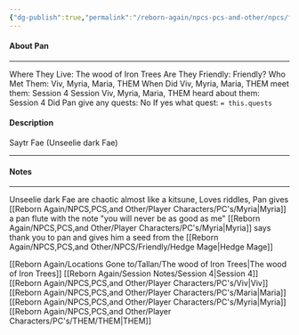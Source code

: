 ```yaml
---
{"dg-publish":true,"permalink":"/reborn-again/npcs-pcs-and-other/npcs/friendly/pan-fae/"}
---
```



#### About Pan
---
Where They Live: The wood of Iron Trees
Are They Friendly: Friendly?
Who Met Them: Viv, Myria, Maria, THEM
When Did Viv, Myria, Maria, THEM meet them: Session 4
Session Viv, Myria, Maria, THEM heard about them: Session 4
Did Pan give any quests: No
	If yes what quest: `= this.quests`


#### Description
Saytr Fae (Unseelie dark Fae)

---

#### Notes
---
Unseelie dark Fae are chaotic almost like a kitsune, Loves riddles, Pan gives [[Reborn Again/NPCS,PCS,and Other/Player Characters/PC's/Myria\|Myria]]  a pan flute with the note "you will never be as good as me"
 [[Reborn Again/NPCS,PCS,and Other/Player Characters/PC's/Myria\|Myria]]  says thank you to pan and gives him a seed from the [[Reborn Again/NPCS,PCS,and Other/NPCS/Friendly/Hedge Mage\|Hedge Mage]]

[[Reborn Again/Locations Gone to/Tallan/The wood of Iron Trees\|The wood of Iron Trees]]
[[Reborn Again/Session Notes/Session 4\|Session 4]]
[[Reborn Again/NPCS,PCS,and Other/Player Characters/PC's/Viv\|Viv]]
[[Reborn Again/NPCS,PCS,and Other/Player Characters/PC's/Maria\|Maria]]
[[Reborn Again/NPCS,PCS,and Other/Player Characters/PC's/Myria\|Myria]]
[[Reborn Again/NPCS,PCS,and Other/Player Characters/PC's/THEM/THEM\|THEM]]
